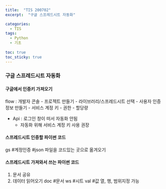 ```yaml
---
title:  "TIS 200702"
excerpt:  "구글 스프레드시트 자동화"

categories:
  - TIS
tags:
  - Python
  - 기초
  
toc: true
toc_sticky: true
---
```


### 구글 스프레드시트 자동화

#### 구글에서 인증키 가져오기

flow : 개발자 콘솔 - 프로젝트 만들기 - 라이브러리/스프레드시트 선택 - 사용자 인증 정보 만들기 - 서비스 계정 키 - 권한 - 할당량

* Api : 로그인 창이 떠서 자동화 안됨 
    * 자동화 위해 서비스 계정 키 사용 권장

#### 스프레드시트 인증할 파이썬 코드

gs #계정인증
#json 파일을 코드있는 곳으로 옮겨오기

#### 스프레드시트 가져와서 쓰는 파이썬 코드

1. 문서 공유
2. 데이터 읽어오기
doc #문서
ws #시트
val #값
열, 행, 범위지정 가능

